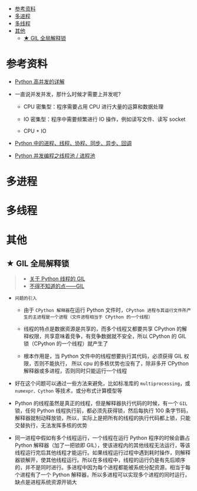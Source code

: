 - [参考资料](#参考资料)
- [多进程](#多进程)
- [多线程](#多线程)
- [其他](#其他)
  - [★ GIL 全局解释锁](#-gil-全局解释锁)

# 参考资料

- [Python 高并发的详解](https://www.cnblogs.com/daofaziran/p/101586.html)

- 一直说并发并发，那什么时候才需要上并发呢?

  - CPU 密集型：程序需要占用 CPU 进行大量的运算和数据处理

  - IO 密集型：程序中需要频繁进行 IO 操作，例如读写文件、读写 socket

  - CPU + IO

- [Python 中的进程、线程、协程、同步、异步、回调](https://segmentfault.com/a/1190000001813992)

- [Python 并发编程之线程池 / 进程池](https://www.cnblogs.com/dylan-wu/p/7163823.html)

# 多进程

# 多线程

# 其他

## ★ GIL 全局解释锁

> - [关于 Python 线程的 GIL](https://blog.csdn.net/qq_36853469/article/details/100072902)
> - [不得不知道的点——GIL](https://blog.csdn.net/weixin_41594007/article/details/79485847)

- `问题的引入`

  - 由于 `CPython 解释器`在运行 Python 文件时，`CPython 进程与其运行文件所产生的主进程是一个进程（文件进程相当于 CPython 的一个线程）`

  - 线程的特点是数据资源是共享的，而多个线程又都要共享 CPython 的解释权限，共享意味着竞争，有竞争数据就不安全，所以 CPython 的 GIL 锁（CPython 的一个线程）就产生了

  - 根本作用是，当 Python 文件中的线程想要执行其代码，必须获得 GIL 权限，否则不能执行， 所以 cpu 的多核优势也没有了，除非多开 CPython 解释器或多进程，否则同时只能运行一个线程

- 好在这个问题可以通过一些方法来避免，比如标准库的 `multiprocessing`，或 `numexpr、Cython` 等技术，或分布式计算模型等

- Python 的线程虽然是真正的线程，但是解释器执行代码的时候，有一个 `GIL` 锁，任何 Python 线程执行前，都必须先获得锁，然后每执行 100 条字节码，解释器就制动释放锁，所以，实际上是把所有的线程的执行代码都上锁，只能交替执行，无法发挥多核的优势

- 同一进程中假如有多个线程运行，一个线程在运行 Python 程序的时候会霸占 Python 解释器（加了一把锁即 GIL），使该进程内的其他线程无法运行，等该线程运行完后其他线程才能运行。如果线程运行过程中遇到耗时操作，则解释器锁解开，使其他线程运行。所以在多线程中，线程的运行仍是有先后顺序的，并不是同时进行。多进程中因为每个进程都能被系统分配资源，相当于每个进程有了一个 Python 解释器，所以多进程可以实现多个进程的同时运行，缺点是进程系统资源开销大
